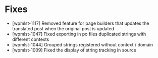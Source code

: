 # Fixes
* [wpmlst-1117] Removed feature for page builders that updates the translated post when the original post is updated
* [wpmlst-1047] Fixed exporting in po files duplicated strings with different contexts
* [wpmlst-1044] Grouped strings registered without context / domain
* [wpmlst-1009] Fixed the display of string tracking in source